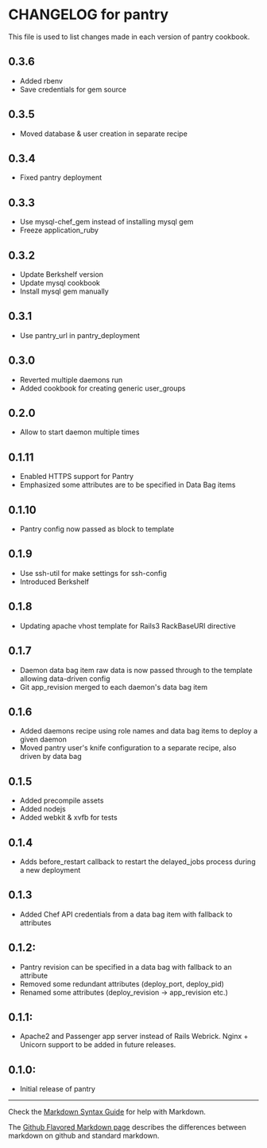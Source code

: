 # CHANGELOG for pantry

This file is used to list changes made in each version of pantry cookbook.

## 0.3.6
* Added rbenv
* Save credentials for gem source

## 0.3.5
* Moved database & user creation in separate recipe

## 0.3.4
* Fixed pantry deployment

## 0.3.3

* Use mysql-chef_gem instead of installing mysql gem
* Freeze application_ruby

## 0.3.2

* Update Berkshelf version
* Update mysql cookbook
* Install mysql gem manually

## 0.3.1

* Use pantry_url in pantry_deployment

## 0.3.0

* Reverted multiple daemons run
* Added cookbook for creating generic user_groups

## 0.2.0

* Allow to start daemon multiple times

## 0.1.11

* Enabled HTTPS support for Pantry
* Emphasized some attributes are to be specified in Data Bag items

## 0.1.10

* Pantry config now passed as block to template

## 0.1.9

* Use ssh-util for make settings for ssh-config
* Introduced Berkshelf

## 0.1.8

* Updating apache vhost template for Rails3 RackBaseURI directive

## 0.1.7

* Daemon data bag item raw data is now passed through to the template allowing data-driven config
* Git app_revision merged to each daemon's data bag item

## 0.1.6

* Added daemons recipe using role names and data bag items to deploy a given daemon
* Moved pantry user's knife configuration to a separate recipe, also driven by data bag

## 0.1.5

* Added precompile assets
* Added nodejs
* Added webkit & xvfb for tests

## 0.1.4

* Adds before_restart callback to restart the delayed_jobs process during a new deployment

## 0.1.3

* Added Chef API credentials from a data bag item with fallback to attributes

## 0.1.2:

* Pantry revision can be specified in a data bag with fallback to an attribute
* Removed some redundant attributes (deploy_port, deploy_pid)
* Renamed some attributes (deploy_revision -> app_revision etc.)

## 0.1.1:

* Apache2 and Passenger app server instead of Rails Webrick. Nginx + Unicorn support to be added in future releases.

## 0.1.0:

* Initial release of pantry

- - -
Check the [Markdown Syntax Guide](http://daringfireball.net/projects/markdown/syntax) for help with Markdown.

The [Github Flavored Markdown page](http://github.github.com/github-flavored-markdown/) describes the differences between markdown on github and standard markdown.
